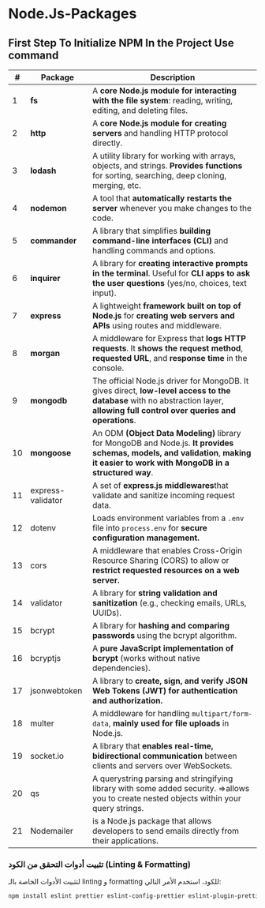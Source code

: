 # Node.Js-Packages
## First Step To Initialize NPM In the Project Use command

| #  | Package   | Description |
|----|-----------|-------------|
| 1  | **fs**        | A **core Node.js module for interacting with the file system**: reading, writing, editing, and deleting files. |
| 2  | **http**      | A **core Node.js module for creating servers** and handling HTTP protocol directly. |
| 3  | **lodash**    | A utility library for working with arrays, objects, and strings. **Provides functions** for sorting, searching, deep cloning, merging, etc. |
| 4  | **nodemon**   | A tool that **automatically restarts the server** whenever you make changes to the code. |
| 5  | **commander** | A library that simplifies **building command-line interfaces (CLI)** and handling commands and options. |
| 6  | **inquirer**  | A library for **creating interactive prompts in the terminal**. Useful for **CLI apps to ask the user questions** (yes/no, choices, text input). |
| 7  | **express**   | A lightweight **framework built on top of Node.js** for **creating web servers and APIs** using routes and middleware. |
| 8  | **morgan**    | A middleware for Express that **logs HTTP requests**. It **shows the request method**, **requested URL**, and **response time** in the console. |
| 9  | **mongodb**    | The official Node.js driver for MongoDB. It gives direct, **low-level access to the database** with no abstraction layer, **allowing full control over queries and operations**. |
| 10  | **mongoose**    | An ODM **(Object Data Modeling)** library for MongoDB and Node.js. **It provides schemas, models, and validation**, **making it easier to work with MongoDB in a structured way**. |
| 11 | express-validator | A set of **express.js middlewares**that validate and sanitize incoming request data. |
| 12 | dotenv          | Loads environment variables from a `.env` file into `process.env` for **secure configuration management.** |
| 13 | cors            | A middleware that enables Cross-Origin Resource Sharing (CORS) to allow or **restrict requested resources on a web server.** |
| 14 | validator       | A library for **string validation and sanitization** (e.g., checking emails, URLs, UUIDs). |
| 15 | bcrypt          | A library for **hashing and comparing passwords** using the bcrypt algorithm.   |
| 16 | bcryptjs        | A **pure JavaScript implementation of bcrypt** (works without native dependencies). |
| 17 | jsonwebtoken    | A library to **create, sign, and verify JSON Web Tokens (JWT) for authentication and authorization.** |
| 18 | multer          | A middleware for handling `multipart/form-data`, **mainly used for file uploads** in Node.js. |
| 19 | socket.io       | A library that **enables real-time, bidirectional communication** between clients and servers over WebSockets. |
| 20 | qs       |A querystring parsing and stringifying library with some added security. =>allows you to create nested objects within your query strings. |
| 21 | Nodemailer       |is a Node.js package that allows developers to send emails directly from their applications.|








### تثبيت أدوات التحقق من الكود (Linting & Formatting)

لتثبيت الأدوات الخاصة بالـ linting و formatting للكود، استخدم الأمر التالي:

```bash
npm install eslint prettier eslint-config-prettier eslint-plugin-prettier eslint-config-airbnb eslint-plugin-node eslint-plugin-import eslint-plugin-jsx-a11y eslint-plugin-react --save-dev --legacy-peer-deps
